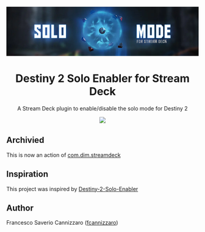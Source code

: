 <p align="center">
    <img width="600" src="https://github.com/fcannizzaro/com.destiny.solo.enabler/blob/main/media/header.png?raw=true">
</p>
<h1 align="center">Destiny 2 Solo Enabler for Stream Deck</h1>
<p align="center">A Stream Deck plugin to enable/disable the solo mode for Destiny 2</p>
<p align="center">
    <img src="https://github.com/fcannizzaro/com.destiny.solo.enabler/actions/workflows/publish-plugin-package.yaml/badge.svg">
 </p>

## Archivied
This is now an action of [com.dim.streamdeck](https://github.com/dim-stream-deck/com.dim.streamdeck/wiki/Solo-Mode-(Action))

<!--
 or from below:
[comment]: <>  [![download](https://github.com/fcannizzaro/com.destiny.solo.enabler/blob/main/media/download.png?raw=true)](https://apps.elgato.com/plugins/com.destiny.solo.enabler)
-->

## Inspiration
This project was inspired by [Destiny-2-Solo-Enabler](https://github.com/DrNoLife/Destiny-2-Solo-Enabler)

## Author

Francesco Saverio Cannizzaro ([fcannizzaro](https://github.com/fcannizzaro))
